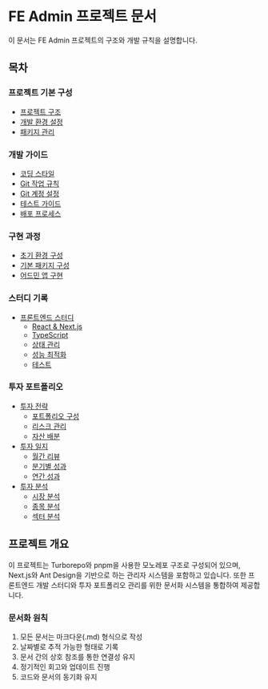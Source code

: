 # FE Admin 프로젝트 문서

이 문서는 FE Admin 프로젝트의 구조와 개발 규칙을 설명합니다.

## 목차

### 프로젝트 기본 구성
- [프로젝트 구조](./project/structure.md)
- [개발 환경 설정](./project/setup.md)
- [패키지 관리](./project/package-management.md)

### 개발 가이드
- [코딩 스타일](./guides/coding-style.md)
- [Git 작업 규칙](./guides/git-convention.md)
- [Git 계정 설정](./guides/git-account-setup.md)
- [테스트 가이드](./guides/testing.md)
- [배포 프로세스](./guides/deployment.md)

### 구현 과정
- [초기 환경 구성](./implementation/01-initial-setup.md)
- [기본 패키지 구성](./implementation/02-package-setup.md)
- [어드민 앱 구현](./implementation/03-admin-app.md)

### 스터디 기록
- [프론트엔드 스터디](./study/frontend/README.md)
  - [React & Next.js](./study/frontend/react/README.md)
  - [TypeScript](./study/frontend/typescript/README.md)
  - [상태 관리](./study/frontend/state-management/README.md)
  - [성능 최적화](./study/frontend/performance/README.md)
  - [테스트](./study/frontend/testing/README.md)

### 투자 포트폴리오
- [투자 전략](./investment/strategy/README.md)
  - [포트폴리오 구성](./investment/strategy/portfolio-structure.md)
  - [리스크 관리](./investment/strategy/risk-management.md)
  - [자산 배분](./investment/strategy/asset-allocation.md)
- [투자 일지](./investment/journal/README.md)
  - [월간 리뷰](./investment/journal/monthly/README.md)
  - [분기별 성과](./investment/journal/quarterly/README.md)
  - [연간 성과](./investment/journal/yearly/README.md)
- [투자 분석](./investment/analysis/README.md)
  - [시장 분석](./investment/analysis/market/README.md)
  - [종목 분석](./investment/analysis/stocks/README.md)
  - [섹터 분석](./investment/analysis/sectors/README.md)

## 프로젝트 개요

이 프로젝트는 Turborepo와 pnpm을 사용한 모노레포 구조로 구성되어 있으며, Next.js와 Ant Design을 기반으로 하는 관리자 시스템을 포함하고 있습니다. 또한 프론트엔드 개발 스터디와 투자 포트폴리오 관리를 위한 문서화 시스템을 통합하여 제공합니다.

### 문서화 원칙
1. 모든 문서는 마크다운(.md) 형식으로 작성
2. 날짜별로 추적 가능한 형태로 기록
3. 문서 간의 상호 참조를 통한 연결성 유지
4. 정기적인 회고와 업데이트 진행
5. 코드와 문서의 동기화 유지 